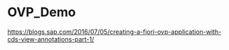 # OVP_Demo
https://blogs.sap.com/2016/07/05/creating-a-fiori-ovp-application-with-cds-view-annotations-part-1/
